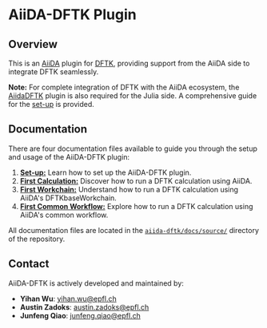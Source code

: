 # AiiDA-DFTK Plugin

## Overview

This is an [AiiDA](https://www.aiida.net/) plugin for [DFTK](https://docs.dftk.org/stable/), providing support from the AiiDA side to integrate DFTK seamlessly.

**Note:** For complete integration of DFTK with the AiiDA ecosystem, the [AiidaDFTK](https://github.com/mfherbst/AiidaDFTK.jl) plugin is also required for the Julia side. A comprehensive guide for the [set-up](docs/source/1%20Set-up.md) is provided.

## Documentation

There are four documentation files available to guide you through the setup and usage of the AiiDA-DFTK plugin:

1. [**Set-up:**](docs/source/1%20Set-up.md) Learn how to set up the AiiDA-DFTK plugin. 
2. [**First Calculation:**](docs/source/2%20First%20Calculation.md) Discover how to run a DFTK calculation using AiiDA.
3. [**First Workchain:**](docs/source/3%20First%20Wrokchain.md) Understand how to run a DFTK calculation using AiiDA's DFTKbaseWorkchain.
4. [**First Common Workflow:**](docs/source/4%20First%20Common%20Workflow.md) Explore how to run a DFTK calculation using AiiDA's common workflow.

All documentation files are located in the [`aiida-dftk/docs/source/`](docs/source/) directory of the repository.

## Contact

AiiDA-DFTK is actively developed and maintained by:

- **Yihan Wu**: yihan.wu@epfl.ch
- **Austin Zadoks**: austin.zadoks@epfl.ch
- **Junfeng Qiao**: junfeng.qiao@epfl.ch
